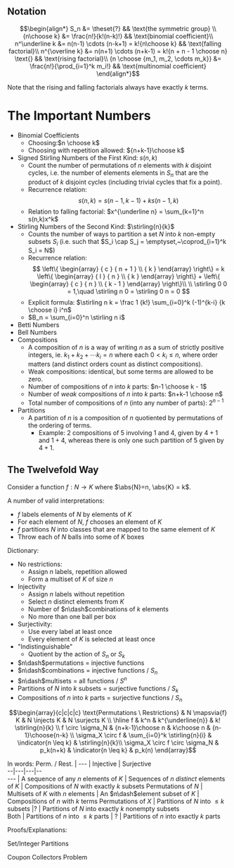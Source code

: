 ## Notation
$$\begin{align*}
S_n &= \theset{?} && \text{the symmetric group} \\
{n\choose k} 		&= \frac{n!}{k!(n-k)!} && \text{binomial coefficient}\\
n^\underline k 	&= n(n-1) \cdots (n-k+1) = k!{n\choose k} && \text{falling factorial}\\
n^{\overline k} &= n(n+1) \cdots (n+k-1) = k!{n + n - 1 \choose n} \text{} && \text{rising factorial}\\
{n \choose {m_1, m_2, \cdots m_k}} &= \frac{n!}{\prod_{i=1}^k m_i!} && \text{multinomial coefficient}
\end{align*}$$

Note that the rising and falling factorials always have exactly $k$ terms.

# The Important Numbers
- Binomial Coefficients
	- Choosing:$n \choose k$
	- Choosing with repetition allowed: ${n+k-1}\choose k$
- Signed Stirling Numbers of the First Kind: $s(n,k)$
	- Count the number of permutations of $n$ elements with $k$ disjoint cycles, i.e. the number of elements elements in $S_n$ that are the product of $k$ disjoint cycles (including trivial cycles that fix a point).
	- Recurrence relation:
		$$
		s(n,k) = s(n-1, k-1) + ks(n-1, k)
		$$
	- Relation to falling factorial: $x^{\underline n} = \sum_{k=1}^n s(n,k)x^k$
- Stirling Numbers of the Second Kind: $\stirling{n}{k}$
	- Counts the number of ways to partition a set $N$ into $k$ non-empty subsets $S_i$ (i.e. such that $S_i \cap S_j = \emptyset,~\coprod_{i=1}^k S_i = N$)
	- Recurrence relation:
		$$
		\left\{ \begin{array} { c } { n + 1 } \\ { k } \end{array} \right\} = k \left\{ \begin{array} { l } { n } \\ { k } \end{array} \right\} + \left\{ \begin{array} { c } { n } \\ { k - 1 } \end{array} \right\}\\ \\ \stirling 0 0 = 1,\quad \stirling n 0 = \stirling 0 n = 0
		$$
	- Explicit formula: $\stirling n k = \frac 1 {k!} \sum_{i=0}^k (-1)^{k-i} {k \choose i} i^n$
	- $B_n = \sum_{i=0}^n \stirling n i$
- Betti Numbers
- Bell Numbers
- Compositions
	- A composition of $n$ is a way of writing $n$ as a sum of strictly positive integers, ie. $k_1 + k_2 + \cdots k_i = n$ where each $0 < k_i \leq n$, where order matters (and distinct orders count as distinct compositions).
	- Weak compositions: identical, but some terms are allowed to be zero.
	- Number of compositions of $n$ into $k$ parts: $n-1 \choose k - 1$
	- Number of _weak_ compositions of $n$ into $k$ parts: $n+k-1 \choose n$
	- Total number of compositions of $n$ (into any number of parts): $2^{n-1}$
- Partitions
	- A partition of $n$ is a composition of $n$ quotiented by permutations of the ordering of terms.
		- Example: 2 compositions of $5$ involving $1$ and $4$, given by $4+1$ and $1+4$, whereas there is only one such partition of $5$ given by $4+1$.

## The Twelvefold Way

Consider a function $f: N \to K$ where $\abs{N}=n, \abs{K} = k$.

A number of valid interpretations:
- $f$ labels elements of $N$ by elements of $K$
- For each element of $N$, $f$ chooses an element of $K$
- $f$ partitions $N$ into classes that are mapped to the same element of $K$
- Throw each of $N$ balls into some of $K$ boxes

Dictionary:
- No restrictions:
	- Assign $n$ labels, repetition allowed
	- Form a multiset of $K$ of size $n$
- Injectivity
	- Assign $n$ labels without repetition
	- Select $n$ distinct elements from $K$
	- Number of $n\dash$combinations of $k$ elements
	- No more than one ball per box
- Surjectivity:
	- Use every label at least once
	- Every element of $K$ is selected at least once
- "Indistinguishable"
	- Quotient by the action of $S_n$ or $S_k$
- $n\dash$permutations = injective functions
- $n\dash$combinations = injective functions / $S_n$
- $n\dash$multisets = all functions / $S^n$
- Partitions of $N$ into $k$ subsets = surjective functions / $S_k$
- Compositions of $n$ into $k$ parts = surjective functions / $S_n$

$$\begin{array}{c|c|c|c}
\text{Permutations \ Restrictions}  & N \mapsvia{f} K & N \injects K & N \surjects K
\\ \hline
f 															& k^n & k^{\underline{n}} & k! \stirling{n}{k}  \\
f \circ \sigma_N 								& {n+k-1}\choose n & k\choose n & {n-1}\choose{n-k} \\
\sigma_X \circ f 								& \sum_{i=0}^k \stirling{n}{i} & \indicator{n \leq k} & \stirling{n}{k}\\
\sigma_X \circ f \circ \sigma_N & p_k(n+k) & \indicator{n \leq k} & p_k(n)
\end{array}$$

In words:
Perm. / Rest.  | ---  | Injective  | Surjective  
--|---|---|--  
---  | A sequence of any $n$ elements of $K$  |  Sequences of $n$ _distinct_ elements of $K$ |  Compositions of $N$ with exactly $k$ subsets
Permutations of $N$  |  Multisets of $K$ with $n$ elements | An $n\dash$element subset of $K$  |  Compositions of $n$ with $k$ terms
Permutations of $X$  |    Partitions of $N$ into $\leq k$ subsets |?  | Partitions of $N$ into exactly $k$ nonempty subsets  
Both  |  Partitions of $n$ into $\leq k$ parts | ? | Partitions of $n$ into exactly $k$ parts  

Proofs/Explanations:

Set/Integer Partitions

Coupon Collectors Problem
